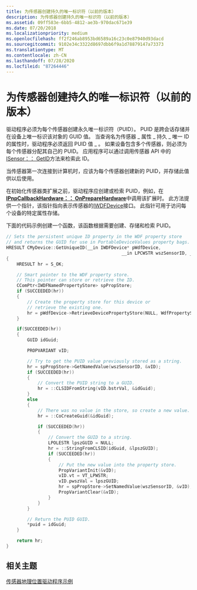 ```yaml
---
title: 为传感器创建持久的唯一标识符（以前的版本）
description: 为传感器创建持久的唯一标识符（以前的版本）
ms.assetid: 09ff583e-6bb5-4812-ae3b-970dac671e39
ms.date: 07/20/2018
ms.localizationpriority: medium
ms.openlocfilehash: ff2f246ab8953bd6589a16c23c0e87940d93dacd
ms.sourcegitcommit: 9102e34c3322d8697dbb6f9a1d78879147a73373
ms.translationtype: MT
ms.contentlocale: zh-CN
ms.lasthandoff: 07/28/2020
ms.locfileid: "87264446"
---
```

# <a name="creating-a-persistent-unique-identifier-for-a-sensor-previous-version"></a>为传感器创建持久的唯一标识符（以前的版本）


驱动程序必须为每个传感器创建永久唯一标识符（PUID）。 PUID 是跨会话存储并在设备上唯一标识该对象的 GUID 值。 当查询名为传感器 \_ 属性 \_ 持久 \_ 唯一 ID 的属性时，驱动程序必须返回 PUID 值 \_ 。 如果设备包含多个传感器，则必须为每个传感器分配其自己的 PUID。 应用程序可以通过调用传感器 API 中的[ISensor：： GetID](https://go.microsoft.com/fwlink/p/?linkid=157812)方法来检索此 ID。

当传感器第一次连接到计算机时，应该为每个传感器创建新的 PUID，并存储此值供以后使用。

在初始化传感器类扩展之前，驱动程序应创建或检索 PUID，例如，在[**IPnpCallbackHardware：： OnPrepareHardware**](https://docs.microsoft.com/windows-hardware/drivers/ddi/wudfddi/nf-wudfddi-ipnpcallbackhardware-onpreparehardware)中调用该扩展时。 此方法提供一个指针，该指针指向表示传感器的[IWDFDevice](https://docs.microsoft.com/windows-hardware/drivers/ddi/wudfddi/nn-wudfddi-iwdfdevice)接口。 此指针可用于访问每个设备的特定属性存储。

下面的代码示例创建一个函数，该函数根据需要创建、存储和检索 PUID。

```cpp
// Sets the persistent unique ID property in the WDF property store
// and returns the GUID for use in PortableDeviceValues property bags.
HRESULT CMyDevice::GetUniqueID(__in IWDFDevice* pWdfDevice,
                                            __in LPCWSTR wszSensorID, __out GUID* puid)
{
    HRESULT hr = S_OK;

    // Smart pointer to the WDF property store.
    // This pointer can store or retrieve the ID.
    CComPtr<IWDFNamedPropertyStore> spPropStore;
    if (SUCCEEDED(hr))
    {
        // Create the property store for this device or
        // retrieve the existing one.
        hr = pWdfDevice->RetrieveDevicePropertyStore(NULL, WdfPropertyStoreCreateIfMissing, &spPropStore, NULL);
    }

    if(SUCCEEDED(hr))
    {
        GUID idGuid;

        PROPVARIANT vID;

        // Try to get the PUID value previously stored as a string.
        hr = spPropStore->GetNamedValue(wszSensorID, &vID);
        if (SUCCEEDED(hr))
        {
            // Convert the PUID string to a GUID.
            hr = ::CLSIDFromString(vID.bstrVal, &idGuid);
        }
        else
        {
            // There was no value in the store, so create a new value.
            hr = ::CoCreateGuid(&idGuid);

            if (SUCCEEDED(hr))
            {
                // Convert the GUID to a string.
                LPOLESTR lpszGUID = NULL;
                hr = ::StringFromCLSID(idGuid, &lpszGUID);
                if (SUCCEEDED(hr))
                {
                    // Put the new value into the property store.
                    PropVariantInit(&vID);
                    vID.vt = VT_LPWSTR;
                    vID.pwszVal = lpszGUID;
                    hr = spPropStore->SetNamedValue(wszSensorID, &vID);
                    PropVariantClear(&vID);
                }
            }
        }

        // Return the PUID GUID.
        *puid = idGuid;
    }

    return hr;
}
```

## <a name="related-topics"></a>相关主题
[传感器地理位置驱动程序示例](https://docs.microsoft.com/windows-hardware/drivers/gnss/sensors-geolocation-driver-sample)



